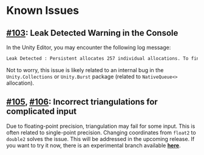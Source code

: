 # Known Issues

## [#103]: Leak Detected Warning in the Console

In the Unity Editor, you may encounter the following log message:  

```bash
Leak Detected : Persistent allocates 257 individual allocations. To find out more please enable 'Jobs/LeakDetection/Full StackTraces' and reproduce the leak again.
```  

Not to worry, this issue is likely related to an internal bug in the `Unity.Collections` or `Unity.Burst` package (related to `NativeQueue<>` allocation).

## [#105], [#106]: Incorrect triangulations for complicated input
  
Due to floating-point precision, triangulation may fail for some input. This is often related to single-point precision. Changing coordinates from `float2` to `double2` solves the issue. This will be addressed in the upcoming release. If you want to try it now, there is an experimental branch available [**here**](https://github.com/andywiecko/BurstTriangulator/tree/experimental/double2-coords).

[#103]: https://github.com/andywiecko/BurstTriangulator/issues/103
[#105]: https://github.com/andywiecko/BurstTriangulator/issues/105
[#106]: https://github.com/andywiecko/BurstTriangulator/issues/106
